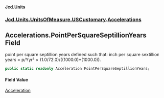 #### [Jcd.Units](index 'index')
### [Jcd.Units.UnitsOfMeasure.USCustomary](Jcd.Units.UnitsOfMeasure.USCustomary 'Jcd.Units.UnitsOfMeasure.USCustomary').[Accelerations](Accelerations 'Jcd.Units.UnitsOfMeasure.USCustomary.Accelerations')

## Accelerations.PointPerSquareSeptillionYears Field

point per square septillion years defined such that: inch per square sextillion years = p/Yyr² ×
(1.0/72.0)/((1000.0)*(1000.0)).

```csharp
public static readonly Acceleration PointPerSquareSeptillionYears;
```

#### Field Value
[Acceleration](Acceleration 'Jcd.Units.UnitTypes.Acceleration')